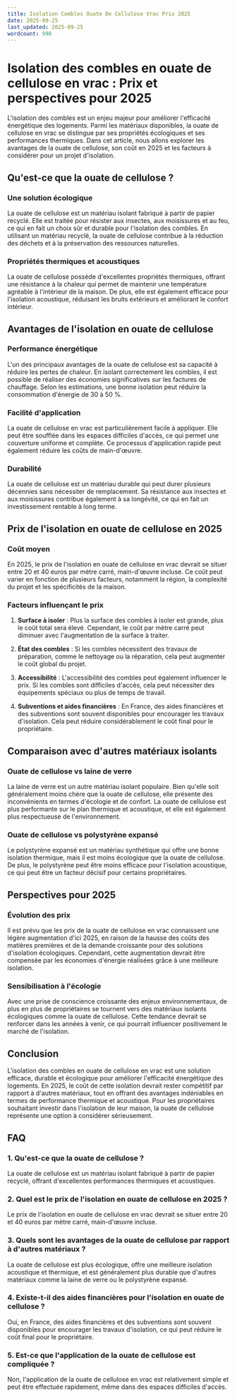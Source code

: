 ```yaml
---
title: Isolation Combles Ouate De Cellulose Vrac Prix 2025
date: 2025-09-25
last_updated: 2025-09-25
wordcount: 998
---
```


# Isolation des combles en ouate de cellulose en vrac : Prix et perspectives pour 2025

L'isolation des combles est un enjeu majeur pour améliorer l'efficacité énergétique des logements. Parmi les matériaux disponibles, la ouate de cellulose en vrac se distingue par ses propriétés écologiques et ses performances thermiques. Dans cet article, nous allons explorer les avantages de la ouate de cellulose, son coût en 2025 et les facteurs à considérer pour un projet d'isolation.

## Qu'est-ce que la ouate de cellulose ?

### Une solution écologique

La ouate de cellulose est un matériau isolant fabriqué à partir de papier recyclé. Elle est traitée pour résister aux insectes, aux moisissures et au feu, ce qui en fait un choix sûr et durable pour l'isolation des combles. En utilisant un matériau recyclé, la ouate de cellulose contribue à la réduction des déchets et à la préservation des ressources naturelles.

### Propriétés thermiques et acoustiques

La ouate de cellulose possède d'excellentes propriétés thermiques, offrant une résistance à la chaleur qui permet de maintenir une température agréable à l'intérieur de la maison. De plus, elle est également efficace pour l'isolation acoustique, réduisant les bruits extérieurs et améliorant le confort intérieur.

## Avantages de l'isolation en ouate de cellulose

### Performance énergétique

L'un des principaux avantages de la ouate de cellulose est sa capacité à réduire les pertes de chaleur. En isolant correctement les combles, il est possible de réaliser des économies significatives sur les factures de chauffage. Selon les estimations, une bonne isolation peut réduire la consommation d'énergie de 30 à 50 %.

### Facilité d'application

La ouate de cellulose en vrac est particulièrement facile à appliquer. Elle peut être soufflée dans les espaces difficiles d'accès, ce qui permet une couverture uniforme et complète. Ce processus d'application rapide peut également réduire les coûts de main-d'œuvre.

### Durabilité

La ouate de cellulose est un matériau durable qui peut durer plusieurs décennies sans nécessiter de remplacement. Sa résistance aux insectes et aux moisissures contribue également à sa longévité, ce qui en fait un investissement rentable à long terme.

## Prix de l'isolation en ouate de cellulose en 2025

### Coût moyen

En 2025, le prix de l'isolation en ouate de cellulose en vrac devrait se situer entre 20 et 40 euros par mètre carré, main-d'œuvre incluse. Ce coût peut varier en fonction de plusieurs facteurs, notamment la région, la complexité du projet et les spécificités de la maison.

### Facteurs influençant le prix

1. **Surface à isoler** : Plus la surface des combles à isoler est grande, plus le coût total sera élevé. Cependant, le coût par mètre carré peut diminuer avec l'augmentation de la surface à traiter.

2. **État des combles** : Si les combles nécessitent des travaux de préparation, comme le nettoyage ou la réparation, cela peut augmenter le coût global du projet.

3. **Accessibilité** : L'accessibilité des combles peut également influencer le prix. Si les combles sont difficiles d'accès, cela peut nécessiter des équipements spéciaux ou plus de temps de travail.

4. **Subventions et aides financières** : En France, des aides financières et des subventions sont souvent disponibles pour encourager les travaux d'isolation. Cela peut réduire considérablement le coût final pour le propriétaire.

## Comparaison avec d'autres matériaux isolants

### Ouate de cellulose vs laine de verre

La laine de verre est un autre matériau isolant populaire. Bien qu'elle soit généralement moins chère que la ouate de cellulose, elle présente des inconvénients en termes d'écologie et de confort. La ouate de cellulose est plus performante sur le plan thermique et acoustique, et elle est également plus respectueuse de l'environnement.

### Ouate de cellulose vs polystyrène expansé

Le polystyrène expansé est un matériau synthétique qui offre une bonne isolation thermique, mais il est moins écologique que la ouate de cellulose. De plus, le polystyrène peut être moins efficace pour l'isolation acoustique, ce qui peut être un facteur décisif pour certains propriétaires.

## Perspectives pour 2025

### Évolution des prix

Il est prévu que les prix de la ouate de cellulose en vrac connaissent une légère augmentation d'ici 2025, en raison de la hausse des coûts des matières premières et de la demande croissante pour des solutions d'isolation écologiques. Cependant, cette augmentation devrait être compensée par les économies d'énergie réalisées grâce à une meilleure isolation.

### Sensibilisation à l'écologie

Avec une prise de conscience croissante des enjeux environnementaux, de plus en plus de propriétaires se tournent vers des matériaux isolants écologiques comme la ouate de cellulose. Cette tendance devrait se renforcer dans les années à venir, ce qui pourrait influencer positivement le marché de l'isolation.

## Conclusion

L'isolation des combles en ouate de cellulose en vrac est une solution efficace, durable et écologique pour améliorer l'efficacité énergétique des logements. En 2025, le coût de cette isolation devrait rester compétitif par rapport à d'autres matériaux, tout en offrant des avantages indéniables en termes de performance thermique et acoustique. Pour les propriétaires souhaitant investir dans l'isolation de leur maison, la ouate de cellulose représente une option à considérer sérieusement.

## FAQ

### 1. Qu'est-ce que la ouate de cellulose ?

La ouate de cellulose est un matériau isolant fabriqué à partir de papier recyclé, offrant d'excellentes performances thermiques et acoustiques.

### 2. Quel est le prix de l'isolation en ouate de cellulose en 2025 ?

Le prix de l'isolation en ouate de cellulose en vrac devrait se situer entre 20 et 40 euros par mètre carré, main-d'œuvre incluse.

### 3. Quels sont les avantages de la ouate de cellulose par rapport à d'autres matériaux ?

La ouate de cellulose est plus écologique, offre une meilleure isolation acoustique et thermique, et est généralement plus durable que d'autres matériaux comme la laine de verre ou le polystyrène expansé.

### 4. Existe-t-il des aides financières pour l'isolation en ouate de cellulose ?

Oui, en France, des aides financières et des subventions sont souvent disponibles pour encourager les travaux d'isolation, ce qui peut réduire le coût final pour le propriétaire.

### 5. Est-ce que l'application de la ouate de cellulose est compliquée ?

Non, l'application de la ouate de cellulose en vrac est relativement simple et peut être effectuée rapidement, même dans des espaces difficiles d'accès.
